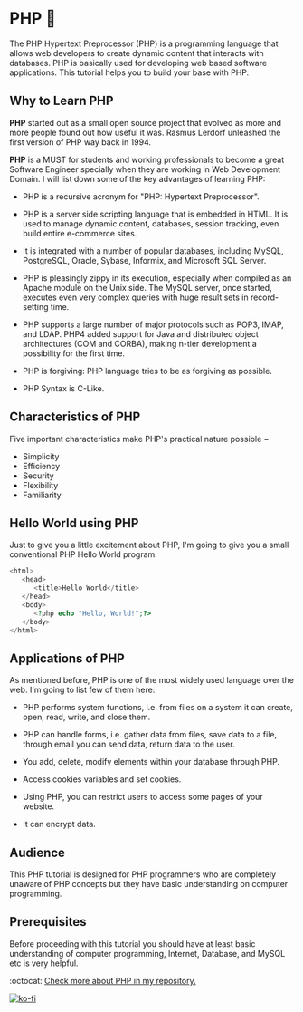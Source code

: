 # PHP 🐘

The PHP Hypertext Preprocessor (PHP) is a programming language that allows web developers to create dynamic content that interacts with databases. PHP is basically used for developing web based software applications. This tutorial helps you to build your base with PHP.

## Why to Learn PHP

**PHP** started out as a small open source project that evolved as more and more people found out how useful it was. Rasmus Lerdorf unleashed the first version of PHP way back in 1994.

**PHP** is a MUST for students and working professionals to become a great Software Engineer specially when they are working in Web Development Domain. I will list down some of the key advantages of learning PHP:

- PHP is a recursive acronym for "PHP: Hypertext Preprocessor".

- PHP is a server side scripting language that is embedded in HTML. It is used to manage dynamic content, databases, session tracking, even build entire e-commerce sites.

- It is integrated with a number of popular databases, including MySQL, PostgreSQL, Oracle, Sybase, Informix, and Microsoft SQL Server.

- PHP is pleasingly zippy in its execution, especially when compiled as an Apache module on the Unix side. The MySQL server, once started, executes even very complex queries with huge result sets in record-setting time.

- PHP supports a large number of major protocols such as POP3, IMAP, and LDAP. PHP4 added support for Java and distributed object architectures (COM and CORBA), making n-tier development a possibility for the first time.

- PHP is forgiving: PHP language tries to be as forgiving as possible.

- PHP Syntax is C-Like.

## Characteristics of PHP

Five important characteristics make PHP's practical nature possible −

- Simplicity
- Efficiency
- Security
- Flexibility
- Familiarity

## Hello World using PHP

Just to give you a little excitement about PHP, I'm going to give you a small conventional PHP Hello World program.

```php
<html>
   <head>
      <title>Hello World</title>
   </head>
   <body>
      <?php echo "Hello, World!";?>
   </body>
</html>
```

## Applications of PHP

As mentioned before, PHP is one of the most widely used language over the web. I'm going to list few of them here:

- PHP performs system functions, i.e. from files on a system it can create, open, read, write, and close them.

- PHP can handle forms, i.e. gather data from files, save data to a file, through email you can send data, return data to the user.

- You add, delete, modify elements within your database through PHP.

- Access cookies variables and set cookies.

- Using PHP, you can restrict users to access some pages of your website.

- It can encrypt data.

## Audience

This PHP tutorial is designed for PHP programmers who are completely unaware of PHP concepts but they have basic understanding on computer programming.

## Prerequisites

Before proceeding with this tutorial you should have at least basic understanding of computer programming, Internet, Database, and MySQL etc is very helpful.

:octocat: [Check more about PHP in my repository.](https://github.com/FernandoCalmet/PHP)

[![ko-fi](https://www.ko-fi.com/img/githubbutton_sm.svg)](https://ko-fi.com/T6T41JKMI)
